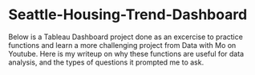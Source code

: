 # Seattle-Housing-Trend-Dashboard
Below is a Tableau Dashboard project done as an excercise to practice functions and learn a more challenging project from Data with Mo on Youtube. Here is my writeup on why these functions are useful for data analysis, and the types of questions it prompted me to ask.
